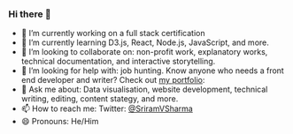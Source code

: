 ### Hi there 👋

- 🔭 I’m currently working on a full stack certification 
- 🌱 I’m currently learning D3.js, React, Node.js, JavaScript, and more. 
- 👯 I’m looking to collaborate on: non-profit work, explanatory works, technical documentation, and interactive storytelling. 
- 🤔 I’m looking for help with: job hunting. Know anyone who needs a front end developer and writer? Check out [my portfolio](https://sriramvsharma.github.io/portfolio/index.html): 
- 💬 Ask me about: Data visualisation, website development, technical writing, editing, content stategy, and more. 
- 📫 How to reach me: Twitter: [@SriramVSharma](http://twitter.com/sriramvsharma)
- 😄 Pronouns: He/Him



<!--
**sriramvsharma/sriramvsharma** is a ✨ _special_ ✨ repository because its `README.md` (this file) appears on your GitHub profile.

Here are some ideas to get you started:

- 🔭 I’m currently working on ...
- 🌱 I’m currently learning ...
- 👯 I’m looking to collaborate on ...
- 🤔 I’m looking for help with ...
- 💬 Ask me about ...
- 📫 How to reach me: ...
- 😄 Pronouns: ...
- ⚡ Fun fact: ...
-->
